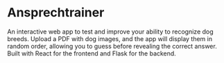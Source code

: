 # Ansprechtrainer
An interactive web app to test and improve your ability to recognize dog breeds. Upload a PDF with dog images, and the app will display them in random order, allowing you to guess before revealing the correct answer. Built with React for the frontend and Flask for the backend.
